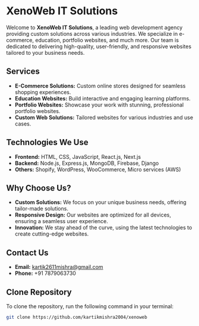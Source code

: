 # XenoWeb IT Solutions

Welcome to **XenoWeb IT Solutions**, a leading web development agency providing custom solutions across various industries. We specialize in e-commerce, education, portfolio websites, and much more. Our team is dedicated to delivering high-quality, user-friendly, and responsive websites tailored to your business needs.

## Services

- **E-Commerce Solutions:** Custom online stores designed for seamless shopping experiences.
- **Education Websites:** Build interactive and engaging learning platforms.
- **Portfolio Websites:** Showcase your work with stunning, professional portfolio websites.
- **Custom Web Solutions:** Tailored websites for various industries and use cases.
  
## Technologies We Use

- **Frontend:** HTML, CSS, JavaScript, React.js, Next.js
- **Backend:** Node.js, Express.js, MongoDB, Firebase, Django
- **Others:** Shopify, WordPress, WooCommerce, Micro services (AWS)

## Why Choose Us?

- **Custom Solutions:** We focus on your unique business needs, offering tailor-made solutions.
- **Responsive Design:** Our websites are optimized for all devices, ensuring a seamless user experience.
- **Innovation:** We stay ahead of the curve, using the latest technologies to create cutting-edge websites.

## Contact Us

- **Email:** [kartik2611mishra@gmail.com](mailto:kartik2611mishra@gmail.com)
- **Phone:** +91 7879063730

## Clone Repository

To clone the repository, run the following command in your terminal:

```bash
git clone https://github.com/kartikmishra2004/xenoweb
